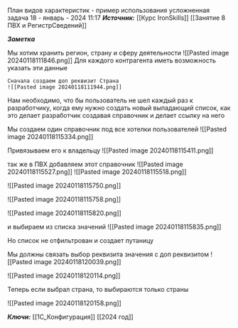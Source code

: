 
План видов характеристик - пример использования усложненная задача
 18 - январь - 2024  11:17 
***Источник:***  [[Курс IronSkills]] [[Занятие 8 ПВХ и РегистрСведений]]

***Заметка*** 

Мы хотим хранить регион, страну и сферу деятельности
![[Pasted image 20240118111846.png]]
Для каждого контрагента иметь возможность указать эти данные 

	Сначала создаем доп реквизит Страна
	![[Pasted image 20240118111944.png]]

Нам необходимо, что бы пользователь не шел каждый раз к разработчику, когда ему нужно создать новый выпадающий список, как это делает разработчик создавая справочник и делает ссылку на него

Мы создаем один справочник под все хотелки пользователей 
![[Pasted image 20240118115334.png]]

Привязываем его к владельцу
![[Pasted image 20240118115411.png]]

так же в ПВХ добавляем этот справочник
![[Pasted image 20240118115527.png]]
![[Pasted image 20240118115518.png]]

![[Pasted image 20240118115750.png]]

![[Pasted image 20240118115758.png]]

![[Pasted image 20240118115820.png]]

и выбираем из списка значений
![[Pasted image 20240118115835.png]]

Но список не отфильтрован и создает путаницу

Мы должны связать выбор реквизита значения с доп реквизитом
![[Pasted image 20240118120039.png]]

![[Pasted image 20240118120114.png]]

Теперь если выбрал страна, то выбираются только страны

![[Pasted image 20240118120158.png]]


***Ключи:*** [[1С_Конфигурация]] [[2024 год]]